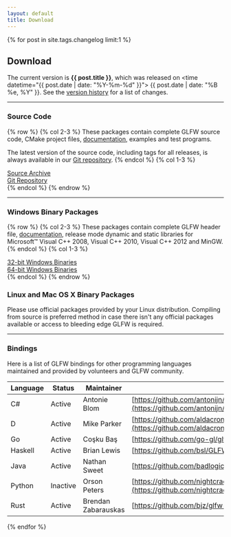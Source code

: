 ```yaml
---
layout: default
title: Download
---
```


{% for post in site.tags.changelog limit:1 %}

## Download

The current version is **{{ post.title }}**, which was released on
<time datetime="{{ post.date | date: "%Y-%m-%d" }}">
{{ post.date | date: "%B %e, %Y" }}</time>.
See the [version history](changelog.html) for a list of changes.

---
### Source Code

{% row %}
{% col 2-3 %}
These packages contain complete GLFW source code, CMake project files,
[documentation](documentation.html), examples and test programs.

The latest version of the source code, including tags for all releases,
 is always available in our [Git repository](https://github.com/glfw/glfw).
{% endcol %}
{% col 1-3 %}
<a href="http://sourceforge.net/projects/glfw/files/glfw/{{ post.title }}/glfw-{{ post.title }}.zip/download">
<div class="button">Source Archive</div>
</a>
<a href="https://github.com/glfw/glfw">
<div class="button">Git Repository</div>
</a>
{% endcol %}
{% endrow %}

---
### Windows Binary Packages

{% row %}
{% col 2-3 %}
These packages contain complete GLFW header file,
 [documentation](documentation.html),
 release mode dynamic and static libraries for Microsoft&trade; Visual C++
 2008, Visual C++ 2010, Visual C++ 2012 and MinGW.
{% endcol %}
{% col 1-3 %}
<a href="http://sourceforge.net/projects/glfw/files/glfw/{{ post.title }}/glfw-{{ post.title }}.bin.WIN32.zip/download">
<div class="button">32-bit Windows Binaries</div>
</a>
<a href="http://sourceforge.net/projects/glfw/files/glfw/{{ post.title }}/glfw-{{ post.title }}.bin.WIN64.zip/download">
<div class="button">64-bit Windows Binaries</div>
</a>
{% endcol %}
{% endrow %}

### Linux and Mac OS X Binary Packages

Please use official packages provided by your Linux distribution.
Compiling from source is preferred method in case there isn't any
official packages available or access to bleeding edge GLFW is required.

---
### Bindings

Here is a list of GLFW bindings for other programming languages 
maintained and provided by volunteers and GLFW community.

| Language | Status   | Maintainer          | Project Page |
| -------- | -------- | ------------------- | ------------ |
| C#       | Active   | Antonie Blom        | [https://github.com/antonijn/Pencil.Gaming](https://github.com/antonijn/Pencil.Gaming) |
| D        | Active   | Mike Parker         | [https://github.com/aldacron/Derelict3/tree/master/import/derelict/glfw3](https://github.com/aldacron/Derelict3/tree/master/import/derelict/glfw3) |
| Go       | Active   | Coşku Baş           | [https://github.com/go-gl/glfw3](https://github.com/go-gl/glfw3) |
| Haskell  | Active   | Brian Lewis         | [https://github.com/bsl/GLFW-b](https://github.com/bsl/GLFW-b) |
| Java     | Active   | Nathan Sweet        | [https://github.com/badlogic/jglfw](https://github.com/badlogic/jglfw) |
| Python   | Inactive | Orson Peters        | [https://github.com/nightcracker/pyglfw](https://github.com/nightcracker/pyglfw) |
| Rust     | Active   | Brendan Zabarauskas | [https://github.com/bjz/glfw-rs](https://github.com/bjz/glfw-rs) |

{% endfor %}
